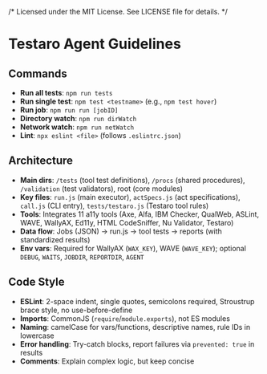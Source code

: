 /*
  Licensed under the MIT License. See LICENSE file for details.
*/

# Testaro Agent Guidelines

## Commands
- **Run all tests**: `npm run tests`
- **Run single test**: `npm test <testname>` (e.g., `npm test hover`)
- **Run job**: `npm run run [jobID]`
- **Directory watch**: `npm run dirWatch`
- **Network watch**: `npm run netWatch`
- **Lint**: `npx eslint <file>` (follows `.eslintrc.json`)

## Architecture
- **Main dirs**: `/tests` (tool test definitions), `/procs` (shared procedures), `/validation` (test validators), root (core modules)
- **Key files**: `run.js` (main executor), `actSpecs.js` (act specifications), `call.js` (CLI entry), `tests/testaro.js` (Testaro tool rules)
- **Tools**: Integrates 11 a11y tools (Axe, Alfa, IBM Checker, QualWeb, ASLint, WAVE, WallyAX, Ed11y, HTML CodeSniffer, Nu Validator, Testaro)
- **Data flow**: Jobs (JSON) → run.js → tool tests → reports (with standardized results)
- **Env vars**: Required for WallyAX (`WAX_KEY`), WAVE (`WAVE_KEY`); optional `DEBUG`, `WAITS`, `JOBDIR`, `REPORTDIR`, `AGENT`

## Code Style
- **ESLint**: 2-space indent, single quotes, semicolons required, Stroustrup brace style, no use-before-define
- **Imports**: CommonJS (`require`/`module.exports`), not ES modules
- **Naming**: camelCase for vars/functions, descriptive names, rule IDs in lowercase
- **Error handling**: Try-catch blocks, report failures via `prevented: true` in results
- **Comments**: Explain complex logic, but keep concise
